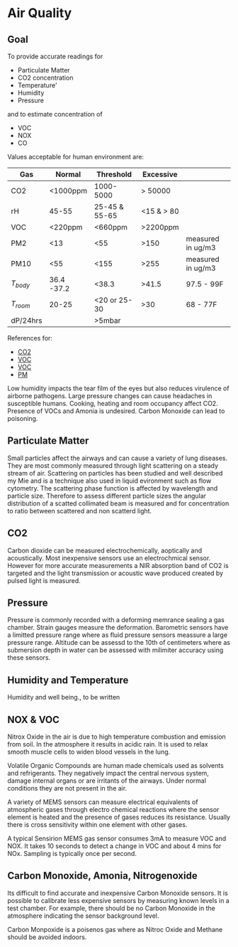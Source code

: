 # Air Quality

## Goal
To provide accurate readings for
- Particulate Matter
- CO2 concentration
- Temperature'
- Humidity
- Pressure

and to estimate concentration of
- VOC
- NOX
- CO

Values acceptable for human environment are:

| Gas | Normal    | Threshold | Excessive |  |
|---|---|---|---|---|
| CO2 | <1000ppm | 1000-5000      | > 50000 |
| rH  | 45-55 | 25-45 & 55-65  | <15 & > 80 |
| VOC | <220ppm | <660ppm | >2200ppm |
| PM2 | <13 | <55 | >150 | measured in ug/m3
| PM10 | <55 | <155 | >255 | measured in ug/m3
| $T_{body}$ | 36.4 -37.2 | <38.3 | >41.5 | 97.5 - 99F
| $T_{room}$ |  20-25| <20 or 25-30| >30 | 68 - 77F
| dP/24hrs    | | >5mbar | |

References for:
- [CO2](https://www.dhs.wisconsin.gov/chemical/carbondioxide.htm)
- [VOC](https://atmotube.com/air-quality-essentials/standards-for-indoor-air-quality-iaq)
- [VOC](https://www.advsolned.com/how-tvoc-affects-indoor-air-quality-effects-on-wellbeing-and-health/)
- [PM](https://atmotube.com/air-quality-essentials/particulate-matter-pm-levels-and-aqi)

Low humidity impacts the tear film of the eyes but also reduces virulence of airborne pathogens.
Large pressure changes can cause headaches in susceptible humans.
Cooking, heating and room occupancy affect CO2.
Presence of VOCs and Amonia is undesired. Carbon Monoxide can lead to poisoning.

## Particulate Matter
Small particles affect the airways and can cause a variety of lung diseases. They are most commonly measured through light scattering on a steady stream of air. Scattering on particles has been studied and well described my Mie and is a technique also used in liquid evironment such as flow cytometry. The scattering phase function is affected by wavelength and particle size. Therefore to assess different particle sizes the angular distribution of a scatted collimated beam is measured and for concentration to ratio between scattered and non scatterd light.

## CO2

Carbon dioxide can be measured electrochemically, aoptically and acoustically. Most inexpensive sensors use an electrochmical sensor. However for more accurate measurements a NIR absorption band of CO2 is targeted and the light transmission or acoustic wave produced created by pulsed light is measured.

## Pressure
Pressure is commonly recorded with a deforming memrance sealing a gas chamber. Strain gauges measure the deformation. Barometric sensors have a limitted pressure range where as fluid pressure sensors meassure a large pressure range. Altitude can be assessd to the 10th of centimeters where as submersion depth in water can be assessed with milimiter accuracy using these sensors.

## Humidity and Temperature
Humidity and well being., to be written

## NOX & VOC
Nitrox Oxide in the air is due to high temperature combustion and emission from soil. In the atmosphere it results in acidic rain. It is used to relax smooth muscle cells to widen blood vessels in the lung.

Volatile Organic Compounds are human made chemicals used as solvents and refrigerants. They negatively impact the central nervous system, damage internal organs or are irritants of the airways. Under normal conditions they are not present in the air.

A variety of MEMS sensors can measure electrical equivalents of atmospheric gases through electro chemical reactions where the sensor element is heated and the presence of gases reduces its resistance. Usually there is cross sensitivity within one element with other gases.

A typical Sensirion MEMS gas sensor consumes 3mA to measure VOC and NOX. It takes 10 seconds to detect a change in VOC and about 4 mins for NOx. Sampling is typically once per second.

## Carbon Monoxide, Amonia, Nitrogenoxide

Its difficult to find accurate and inexpensive Carbon Monoxide sensors. It is possible to calibrate less expensive sensors by measuring known levels in a test chamber. For example, there should be no Carbon Monoxide in the atmosphere indicating the sensor background level.

Carbon Monpoxide is a poisenos gas where as Nitroc Oxide and Methane should be avoided indoors.
